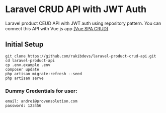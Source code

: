 # Laravel CRUD API with JWT Auth
Laravel product CEUD API with JWT auth using repository pattern. You can connect this API with Vue.js app [(Vue SPA CRUD)](https://github.com/RakibDevs/vue-spa-crud/)

## Initial Setup
```
git clone https://github.com/rakibdevs/laravel-product-crud-api.git
cd laravel-product-api
cp .env.example .env
composer update
php artisan migrate:refresh --seed
php artisan serve
```

### Dummy Credentials for user:
```
email: andrei@provensolution.com
password: 123456
```
